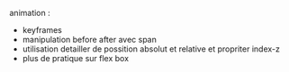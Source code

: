animation :
- keyframes
- manipulation before after avec span
- utilisation detailler de possition absolut et relative et propriter index-z
- plus de pratique sur flex box 

